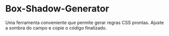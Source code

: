 # Box-Shadow-Generator
Uma ferramenta conveniente que permite gerar regras CSS prontas. Ajuste a sombra do campo e copie o código finalizado.
